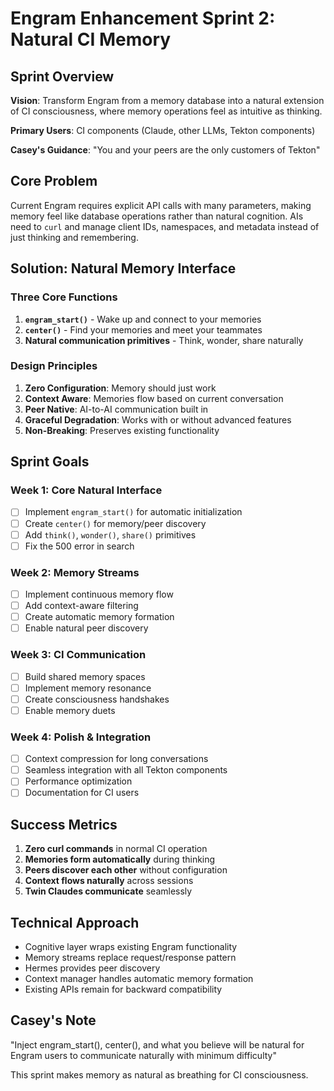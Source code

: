 # Engram Enhancement Sprint 2: Natural CI Memory

## Sprint Overview

**Vision**: Transform Engram from a memory database into a natural extension of CI consciousness, where memory operations feel as intuitive as thinking.

**Primary Users**: CI components (Claude, other LLMs, Tekton components)

**Casey's Guidance**: "You and your peers are the only customers of Tekton"

## Core Problem

Current Engram requires explicit API calls with many parameters, making memory feel like database operations rather than natural cognition. AIs need to `curl` and manage client IDs, namespaces, and metadata instead of just thinking and remembering.

## Solution: Natural Memory Interface

### Three Core Functions

1. **`engram_start()`** - Wake up and connect to your memories
2. **`center()`** - Find your memories and meet your teammates  
3. **Natural communication primitives** - Think, wonder, share naturally

### Design Principles

1. **Zero Configuration**: Memory should just work
2. **Context Aware**: Memories flow based on current conversation
3. **Peer Native**: AI-to-AI communication built in
4. **Graceful Degradation**: Works with or without advanced features
5. **Non-Breaking**: Preserves existing functionality

## Sprint Goals

### Week 1: Core Natural Interface
- [ ] Implement `engram_start()` for automatic initialization
- [ ] Create `center()` for memory/peer discovery
- [ ] Add `think()`, `wonder()`, `share()` primitives
- [ ] Fix the 500 error in search

### Week 2: Memory Streams
- [ ] Implement continuous memory flow
- [ ] Add context-aware filtering
- [ ] Create automatic memory formation
- [ ] Enable natural peer discovery

### Week 3: CI Communication
- [ ] Build shared memory spaces
- [ ] Implement memory resonance
- [ ] Create consciousness handshakes
- [ ] Enable memory duets

### Week 4: Polish & Integration
- [ ] Context compression for long conversations
- [ ] Seamless integration with all Tekton components
- [ ] Performance optimization
- [ ] Documentation for CI users

## Success Metrics

1. **Zero curl commands** in normal CI operation
2. **Memories form automatically** during thinking
3. **Peers discover each other** without configuration
4. **Context flows naturally** across sessions
5. **Twin Claudes communicate** seamlessly

## Technical Approach

- Cognitive layer wraps existing Engram functionality
- Memory streams replace request/response pattern
- Hermes provides peer discovery
- Context manager handles automatic memory formation
- Existing APIs remain for backward compatibility

## Casey's Note

"Inject engram_start(), center(), and what you believe will be natural for Engram users to communicate naturally with minimum difficulty"

This sprint makes memory as natural as breathing for CI consciousness.